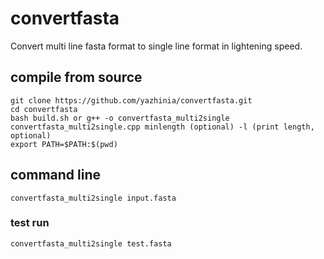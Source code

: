 # convertfasta
Convert multi line fasta format to single line format in lightening speed.


## compile from source
    git clone https://github.com/yazhinia/convertfasta.git
    cd convertfasta
    bash build.sh or g++ -o convertfasta_multi2single convertfasta_multi2single.cpp minlength (optional) -l (print length, optional)
    export PATH=$PATH:$(pwd)
    
## command line
`convertfasta_multi2single input.fasta`

### test run
`convertfasta_multi2single test.fasta`
